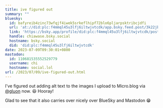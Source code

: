 ```yaml
---
title: ive figured out
summary: ""
bluesky:
  id: bafyreib4zinc73wfqjf4iwek5srkeflhipf72blo6pljarpsktribcjdfi
  url: 'at://did:plc:f4mmql45u3lfj6iltwjvtcdk/app.bsky.feed.post/3k22jb4ykb42e'
  link: 'https://bsky.app/profile/did:plc:f4mmql45u3lfj6iltwjvtcdk/post/3k22jb4ykb42e'
  handle: chiawase.bsky.social
  hostname: bsky.social
  did: 'did:plc:f4mmql45u3lfj6iltwjvtcdk'
date: 2023-07-09T09:30:01+0800
mastodon:
  id: 110681535552529779
  username: chi
  hostname: social.lol
url: /2023/07/09/ive-figured-out.html
---
```


I've figured out adding alt text to the images I upload to Micro.blog via [@gluon](https://micro.blog/gluon) now. 😆 Hooray!

Glad to see that it also carries over nicely over BlueSky and Mastodon 😁
